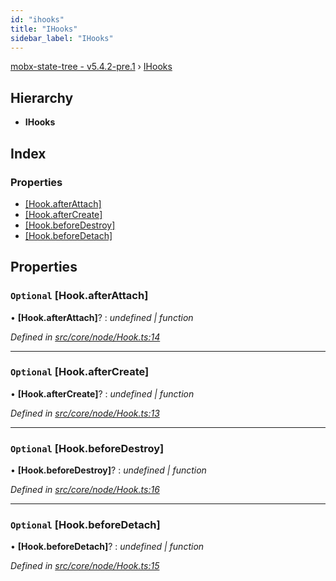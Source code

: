 ```yaml
---
id: "ihooks"
title: "IHooks"
sidebar_label: "IHooks"
---
```


[mobx-state-tree - v5.4.2-pre.1](../index.md) › [IHooks](ihooks.md)

## Hierarchy

* **IHooks**

## Index

### Properties

* [[Hook.afterAttach]](ihooks.md#optional-[hook.afterattach])
* [[Hook.afterCreate]](ihooks.md#optional-[hook.aftercreate])
* [[Hook.beforeDestroy]](ihooks.md#optional-[hook.beforedestroy])
* [[Hook.beforeDetach]](ihooks.md#optional-[hook.beforedetach])

## Properties

### `Optional` [Hook.afterAttach]

• **[Hook.afterAttach]**? : *undefined | function*

*Defined in [src/core/node/Hook.ts:14](https://github.com/mobxjs/mobx-state-tree/blob/8238701b/src/core/node/Hook.ts#L14)*

___

### `Optional` [Hook.afterCreate]

• **[Hook.afterCreate]**? : *undefined | function*

*Defined in [src/core/node/Hook.ts:13](https://github.com/mobxjs/mobx-state-tree/blob/8238701b/src/core/node/Hook.ts#L13)*

___

### `Optional` [Hook.beforeDestroy]

• **[Hook.beforeDestroy]**? : *undefined | function*

*Defined in [src/core/node/Hook.ts:16](https://github.com/mobxjs/mobx-state-tree/blob/8238701b/src/core/node/Hook.ts#L16)*

___

### `Optional` [Hook.beforeDetach]

• **[Hook.beforeDetach]**? : *undefined | function*

*Defined in [src/core/node/Hook.ts:15](https://github.com/mobxjs/mobx-state-tree/blob/8238701b/src/core/node/Hook.ts#L15)*
